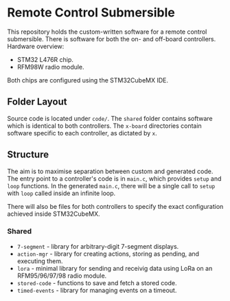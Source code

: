 # Remote Control Submersible

This repository holds the custom-written software for a remote control submersible.
There is software for both the on- and off-board controllers.
Hardware overview:

- STM32 L476R chip.
- RFM98W radio module.

Both chips are configured using the STM32CubeMX IDE.

## Folder Layout

Source code is located under `code/`.
The `shared` folder contains software which is identical to both controllers.
The `x-board` directories contain software specific to each controller, as dictated by `x`.

## Structure

The aim is to maximise separation between custom and generated code.
The entry point to a controller's code is in `main.c`, which provides `setup` and `loop` functions.
In the generated `main.c`, there will be a single call to `setup` with `loop` called inside an infinite loop.

There will also be files for both controllers to specify the exact configuration achieved inside STM32CubeMX.

### Shared

- `7-segment` - library for arbitrary-digit 7-segment displays.
- `action-mgr` - library for creating actions, storing as pending, and executing them.
- `lora` - minimal library for sending and receivig data using LoRa on an RFM95/96/97/98 radio module.
- `stored-code` - functions to save and fetch a stored code.
- `timed-events` - library for managing events on a timeout.
